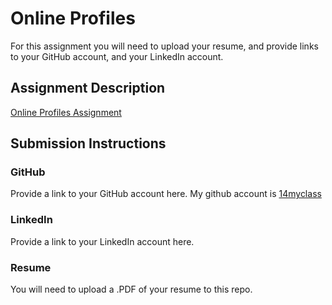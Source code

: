 # Online Profiles
For this assignment you will need to upload your resume, and provide links to your GitHub account, and your LinkedIn account.

## Assignment Description
[Online Profiles Assignment](https://education.launchcode.org/liftoff/assignments/online-profiles/)

## Submission Instructions

### GitHub
Provide a link to your GitHub account here.
My github account is [14myclass](https://github.com/14myclass/liftoff-assignments.git)

### LinkedIn
Provide a link to your LinkedIn account here.

### Resume
You will need to upload a .PDF of your resume to this repo.